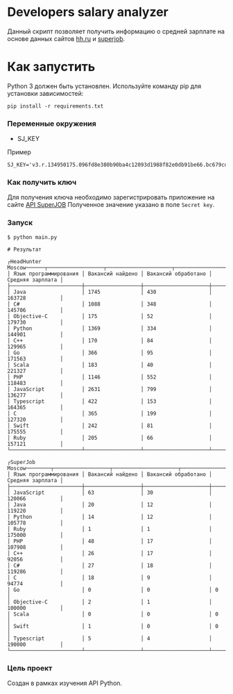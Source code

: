 # Developers salary analyzer 
Данный скрипт позволяет получить информацию о средней зарплате на основе данных сайтов [hh.ru](https://hh.ru) 
и [superjob](https://superjob.ru).

# Как запустить
Python 3 должен быть установлен. Используйте команду pip для установки зависимостей:

```
pip install -r requirements.txt
```
### Переменные окружения

* SJ_KEY

Пример 
```
SJ_KEY='v3.r.134950175.096fd8e380b90ba4c12093d1988f82e0db91be66.bc679cd162966a5212348787564'
```
### Как получить ключ

Для получения ключа необходимо зарегистрировать приложение на сайте [API SuperJOB](https://api.superjob.ru/register)
Полученное значение указано в поле ```Secret key```.

### Запуск

```
$ python main.py

# Результат

┌HeadHunter Moscow──────┬──────────────────┬─────────────────────┬──────────────────┐
│ Язык программирования │ Вакансий найдено │ Вакансий обработано │ Средняя зарплата │
├───────────────────────┼──────────────────┼─────────────────────┼──────────────────┤
│ Java                  │ 1745             │ 430                 │ 163728           │
│ C#                    │ 1088             │ 348                 │ 145706           │
│ Objective-C           │ 175              │ 52                  │ 179730           │
│ Python                │ 1369             │ 334                 │ 144901           │
│ C++                   │ 170              │ 84                  │ 129965           │
│ Go                    │ 366              │ 95                  │ 171563           │
│ Scala                 │ 183              │ 40                  │ 221327           │
│ PHP                   │ 1146             │ 552                 │ 118483           │
│ JavaScript            │ 2631             │ 799                 │ 136277           │
│ Typescript            │ 422              │ 153                 │ 164365           │
│ C                     │ 365              │ 199                 │ 127320           │
│ Swift                 │ 242              │ 81                  │ 175555           │
│ Ruby                  │ 205              │ 66                  │ 157121           │
└───────────────────────┴──────────────────┴─────────────────────┴──────────────────┘

┌SuperJob Moscow────────┬──────────────────┬─────────────────────┬──────────────────┐
│ Язык программирования │ Вакансий найдено │ Вакансий обработано │ Средняя зарплата │
├───────────────────────┼──────────────────┼─────────────────────┼──────────────────┤
│ JavaScript            │ 63               │ 30                  │ 120066           │
│ Java                  │ 20               │ 12                  │ 119220           │
│ Python                │ 14               │ 12                  │ 105778           │
│ Ruby                  │ 1                │ 1                   │ 175000           │
│ PHP                   │ 48               │ 17                  │ 107908           │
│ C++                   │ 26               │ 17                  │ 92056            │
│ C#                    │ 27               │ 18                  │ 119286           │
│ C                     │ 18               │ 9                   │ 94774            │
│ Go                    │ 0                │ 0                   │ 0                │
│ Objective-C           │ 2                │ 1                   │ 100000           │
│ Scala                 │ 0                │ 0                   │ 0                │
│ Swift                 │ 1                │ 0                   │ 0                │
│ Typescript            │ 5                │ 4                   │ 190000           │
└───────────────────────┴──────────────────┴─────────────────────┴──────────────────┘
```

### Цель проект
Создан в рамках изучения API Python.


